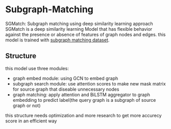 # Subgraph-Matching
SGMatch: Subgraph matching using deep similarity learning approach<br/>
SGMatch is a deep similarity learning Model that has flexible behavior against the presence or absence of features of graph nodes and edges. this model is trained with [subgraph matching dataset](https://github.com/zolfaShefreie/Subgraph-Matching-Dataset-Generation).<br/>
## Structure
this model use three modules:
- graph embed module: using GCN to embed graph
- subgraph search module: use attention scores to make new mask matrix for source graph that diseable unnecessary nodes
- graph matching: apply attention and BiLSTM aggregator to graph embedding to predict label(the query graph is a subgraph of source graph or not)<br/>

<p>this structure needs optimization and more research to get more accurecy score in an efficient way </p>
